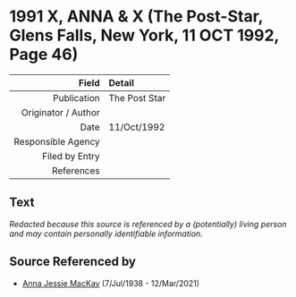 ﻿---
layout: page
permalink: /sources/s5016507
---

# 1991 X, ANNA & X (The Post-Star, Glens Falls, New York, 11 OCT 1992, Page 46)

Field | Detail
---:|:---
Publication | The Post Star
Originator / Author | 
Date | 11/Oct/1992
Responsible Agency | 
Filed by Entry | 
References | 

## Text

_Redacted because this source is referenced by a (potentially) living person and may contain personally identifiable information._

## Source Referenced by

* [Anna Jessie MacKay](../people/@41265374@-anna-jessie-mackay-b1938-7-7-d2021-3-12.md) (7/Jul/1938 - 12/Mar/2021)
